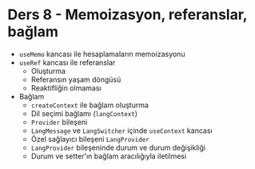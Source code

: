 # Ders 8 - Memoizasyon, referanslar, bağlam

- `useMemo` kancası ile hesaplamaların memoizasyonu
- `useRef` kancası ile referanslar
  - Oluşturma
  - Referansın yaşam döngüsü
  - Reaktifliğin olmaması
- Bağlam
  - `createContext` ile bağlam oluşturma
  - Dil seçimi bağlamı (`langContext`)
  - `Provider` bileşeni
  - `LangMessage` ve `LangSwitcher` içinde `useContext` kancası
  - Özel sağlayıcı bileşeni `LangProvider`
  - `LangProvider` bileşeninde durum ve durum değişikliği
  - Durum ve setter'ın bağlam aracılığıyla iletilmesi
